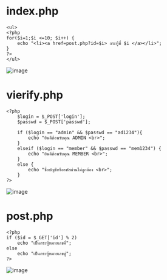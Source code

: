 # index.php
    <ul>
    <?php 
    for($i=1;$i <=10; $i++) {
        echo "<li><a href=post.php?id=$i> กระทู้ที่ $i </a></li>";
    }
    ?>
    </ul>
![image](https://user-images.githubusercontent.com/73011056/212308895-b5b441ee-c8ae-4d98-8782-1c7976b27f1f.png)

# vierify.php
    <?php 
        $login = $_POST['login'];
        $passwd = $_POST['passwd'];

        if ($login == "admin" && $passwd == "ad1234"){
            echo "ยินดีต้อนรับคุณ ADMIN <br>";
        }
        elseif ($login == "member" && $passwd == "mem1234") {
            echo "ยินดีต้อนรับคุณ MEMBER <br>";
        }
        else {
            echo "ชื่อบัญชีหรือรหัสผ่านไม่ถูกต้อง <br>";
        }
    ?>
![image](https://user-images.githubusercontent.com/73011056/212313455-201782f8-ed60-4414-ad2b-cc4041e5971c.png)

# post.php
    <?php
    if ($id = $_GET['id'] % 2)
        echo "เป็นกระทู้หมายเลขคี่";
    else
        echo "เป็นกระทู้หมายเลขคู่";
    ?>
![image](https://user-images.githubusercontent.com/73011056/212313983-a3fbd954-be4c-4f14-a177-23b6e78aa6a1.png)

